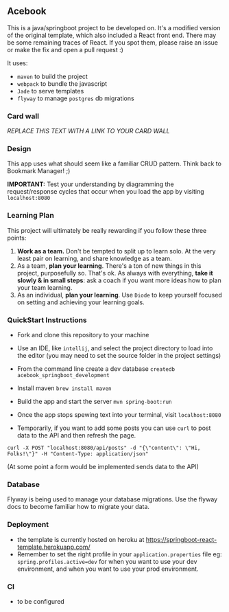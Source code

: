 ## Acebook

This is a java/springboot project to be developed on.  It's a modified version of the original template, which also included a React front end.  There may be some remaining traces of React.  If you spot them, please raise an issue or make the fix and open a pull request :)

It uses:
  - `maven` to build the project
  - `webpack` to bundle the javascript
  - `Jade` to serve templates
  - `flyway` to manage `postgres` db migrations

### Card wall

*REPLACE THIS TEXT WITH A LINK TO YOUR CARD WALL*

### Design

This app uses what should seem like a familiar CRUD pattern.  Think back to Bookmark Manager! ;)

**IMPORTANT:** Test your understanding by diagramming the request/response cycles that occur when you load the app by visiting `localhost:8080`

### Learning Plan

This project will ultimately be really rewarding if you follow these three points:
  1. **Work as a team.** Don't be tempted to split up to learn solo. At the very least pair on learning, and share knowledge as a team.
  2. As a team, **plan your learning**. There's a ton of new things in this project, purposefully so. That's ok. As always with everything, **take it slowly & in small steps**: ask a coach if you want more ideas how to plan your team learning.
  3. As an individual, **plan your learning**. Use `Diode` to keep yourself focused on setting and achieving your learning goals.

### QuickStart Instructions

- Fork and clone this repository to your machine
- Use an IDE, like `intellij`, and select the project directory to load into the editor (you may need to set the source folder in the project settings)
- From the command line create a dev database `createdb acebook_springboot_development`
- Install maven `brew install maven`
- Build the app and start the server `mvn spring-boot:run`
- Once the app stops spewing text into your terminal, visit `localhost:8080`

- Temporarily, if you want to add some posts you can use `curl` to post data to the API and then refresh the page.
```
curl -X POST "localhost:8080/api/posts" -d "{\"content\": \"Hi, Folks!\"}" -H "Content-Type: application/json"
```

(At some point a form would be implemented sends data to the API)

### Database

Flyway is being used to manage your database migrations. Use the flyway docs to become familiar how to migrate your data.

### Deployment

- the template is currently hosted on heroku at https://springboot-react-template.herokuapp.com/
- Remember to set the right profile in your `application.properties` file eg: `spring.profiles.active=dev` for when you want to use your dev environment, and when you want to use your prod environment.

### CI

- to be configured
